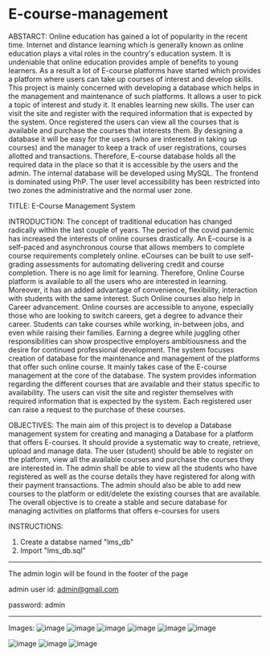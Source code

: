 # E-course-management

ABSTARCT: 
Online education has gained a lot of popularity in the recent time. Internet and distance learning 
which is generally known as online education plays a vital roles in the country's education system. 
It is undeniable that online education provides ample of benefits to young learners. As a result a 
lot of E-course platforms have started which provides a platform where users can take up courses 
of interest and develop skills. This project is mainly concerned with developing a database which 
helps in the management and maintenance of such platforms. It allows a user to pick a topic of 
interest and study it. It enables learning new skills. The user can visit the site and register with the 
required information that is expected by the system. Once registered the users can view all the 
courses that is available and purchase the courses that interests them. By designing a database it 
will be easy for the users (who are interested in taking up courses) and the manager to keep a track 
of user registrations, courses allotted and transactions. Therefore, E-course database holds all the 
required data in the place so that it is accessible by the users and the admin. 
The internal database will be developed using MySQL. The frontend is dominated using PhP. The 
user level accessibility has been restricted into two zones the administrative and the normal user 
zone.


TITLE: E-Course Management System


INTRODUCTION: 
The concept of traditional education has changed radically within the last couple of years. The 
period of the covid pandemic has increased the interests of online courses drastically. An E-course 
is a self-paced and asynchronous course that allows members to complete course requirements 
completely online. eCourses can be built to use self-grading assessments for automating delivering 
credit and course completion. There is no age limit for learning. Therefore, Online Course platform 
is available to all the users who are interested in learning. Moreover, it has an added advantage of 
convenience, flexibility, interaction with students with the same interest. Such Online courses also 
help in Career advancement. Online courses are accessible to anyone, especially those who are 
looking to switch careers, get a degree to advance their career. Students can take courses while 
working, in-between jobs, and even while raising their families. Earning a degree while juggling 
other responsibilities can show prospective employers ambitiousness and the desire for continued 
professional development.
The system focuses creation of database for the maintenance and management of the platforms 
that offer such online course. It mainly takes case of the E-course management at the core of the 
database. The system provides information regarding the different courses that are available and 
their status specific to availability. The users can visit the site and register themselves with required 
information that is expected by the system. Each registered user can raise a request to the purchase 
of these courses.


OBJECTIVES:
The main aim of this project is to develop a Database management system for creating and 
managing a Database for a platform that offers E-courses. It should provide a systematic way to 
create, retrieve, upload and manage data. The user (student) should be able to register on the 
platform, view all the available courses and purchase the courses they are interested in. The admin 
shall be able to view all the students who have registered as well as the course details they have 
registered for along with their payment transactions. The admin should also be able to add new 
courses to the platform or edit/delete the existing courses that are available. The overall objective 
is to create a stable and secure database for managing activities on platforms that offers e-courses 
for users

INSTRUCTIONS:
1) Create a databse named "lms_db"
2) Import "lms_db.sql"

------------------------
The admin login will be found in the footer of the page

admin user id: admin@gmail.com

password: admin

-------------------

Images:
![image](https://user-images.githubusercontent.com/85788582/162227449-2fc0e948-0dc3-4a01-9310-f9f8d8c7fa4b.png)
![image](https://user-images.githubusercontent.com/85788582/162227547-57f9caa9-4118-4220-b485-f5b92d8b0d7c.png)
![image](https://user-images.githubusercontent.com/85788582/162227682-0140133a-eef6-4bc9-b246-5977a63d2ac9.png)
![image](https://user-images.githubusercontent.com/85788582/162227854-deae6426-e213-4d69-baef-e4a38e4e0884.png)
![image](https://user-images.githubusercontent.com/85788582/162228334-d5320484-346b-4421-a4de-f1a05f6373fe.png)
![image](https://user-images.githubusercontent.com/85788582/162228853-f274b807-28be-4ad8-93b0-b8f45ccce22b.png)

![image](https://user-images.githubusercontent.com/85788582/162228427-6f93dd54-f908-45f9-a313-e86894280176.png)
![image](https://user-images.githubusercontent.com/85788582/162228626-69cc7f89-100f-4c5f-88e9-80cd7e6d49c3.png)
![image](https://user-images.githubusercontent.com/85788582/162229340-56eda894-4a6d-467f-95af-850c978b6cf0.png)

